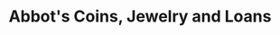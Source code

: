 ---
title: "Abbot's Coins, Jewelry and Loans"
url: /birmingham/abbots-coins-jewelry-and-loans/
shop: Schmuck
---